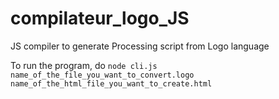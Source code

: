 # compilateur_logo_JS
JS compiler to generate Processing script from Logo language

To run the program, do `node cli.js name_of_the_file_you_want_to_convert.logo name_of_the_html_file_you_want_to_create.html`